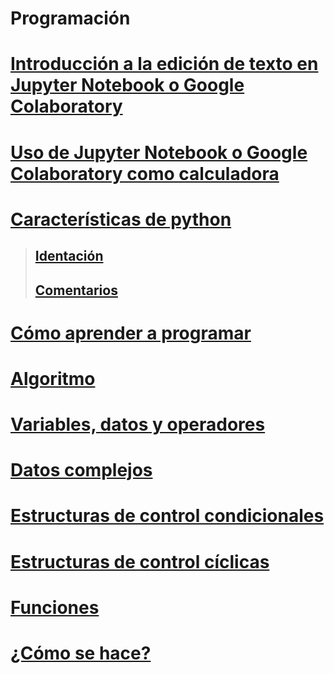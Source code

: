# Programación
# [Introducción a la edición de texto en Jupyter Notebook o Google Colaboratory](https://github.com/css-umar/Programacion/wiki/Introducci%C3%B3n-a-la-edici%C3%B3n-de-texto-en-Google-Colab)
# [Uso de Jupyter Notebook o Google Colaboratory como calculadora](https://github.com/css-umar/Programacion/wiki/Uso-de-Jupyter-Notebook-o-Google-Colaboratory-como-calculadora)
# [Características de python](https://github.com/css-umar/Programaci-n/wiki/Caracter%C3%ADsticas-de-Python)
> ## [Identación](https://github.com/css-umar/Programaci-n/wiki/Identaci%C3%B3n)
> ## [Comentarios](https://github.com/css-umar/Programaci-n/wiki/Comentarios)
# [Cómo aprender a programar](https://github.com/css-umar/Programaci-n/wiki/C%C3%B3mo-aprender-a-programar)
# [Algoritmo](https://github.com/css-umar/Programaci-n/wiki/Algoritmo)
# [Variables, datos y operadores](https://github.com/css-umar/Programaci-n/wiki/Variables,-datos-y-operadores)
# [Datos complejos](https://github.com/css-umar/Programaci-n/wiki/Datos-complejos)
# [Estructuras de control condicionales](https://github.com/css-umar/Programaci-n/wiki/Estructuras-de-control-condicionales)
# [Estructuras de control cíclicas](https://github.com/css-umar/Programaci-n/wiki/Estructuras-de-control-c%C3%ADclicas)
# [Funciones](https://github.com/css-umar/Programaci-n/wiki/Funciones)
# [¿Cómo se hace?](https://github.com/css-umar/Programaci-n/wiki/%C2%BFC%C3%B3mo-se-hace%3F)
